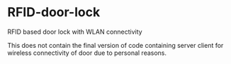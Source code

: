 RFID-door-lock
==============

RFID based door lock with WLAN connectivity

This does not contain the final version of code containing server client for wireless connectivity of door due to personal reasons.
